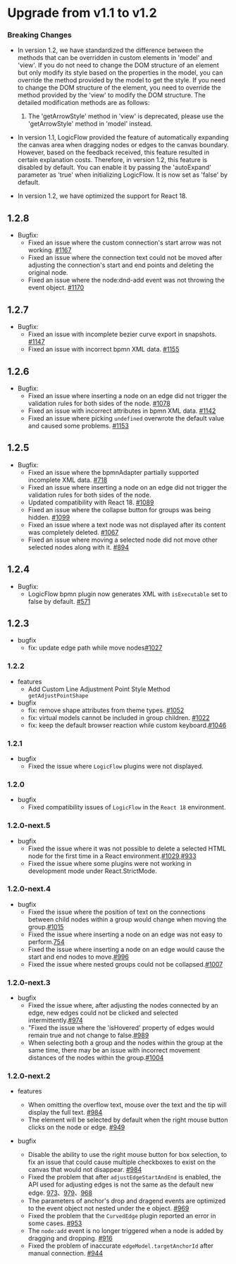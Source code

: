 # Upgrade from v1.1 to v1.2

### Breaking Changes

- In version 1.2, we have standardized the difference between the methods that can be overridden in custom elements in 'model' and 'view'. If you do not need to change the DOM structure of an element but only modify its style based on the properties in the model, you can override the method provided by the model to get the style. If you need to change the DOM structure of the element, you need to override the method provided by the 'view' to modify the DOM structure. The detailed modification methods are as follows:
  1. The 'getArrowStyle' method in 'view' is deprecated, please use the 'getArrowStyle' method in 'model' instead.

- In version 1.1, LogicFlow provided the feature of automatically expanding the canvas area when dragging nodes or edges to the canvas boundary. However, based on the feedback received, this feature resulted in certain explanation costs. Therefore, in version 1.2, this feature is disabled by default. You can enable it by passing the 'autoExpand' parameter as 'true' when initializing LogicFlow. It is now set as 'false' by default.

- In version 1.2, we have optimized the support for React 18.
  
## 1.2.8

- Bugfix:
  - Fixed an issue where the custom connection's start arrow was not working. [#1167](https://github.com/didi/LogicFlow/issues/1167)
  - Fixed an issue where the connection text could not be moved after adjusting the connection's start and end points and deleting the original node.
  - Fixed an issue where the node:dnd-add event was not throwing the event object. [#1170](https://github.com/didi/LogicFlow/issues/1170)

## 1.2.7

- Bugfix:
  - Fixed an issue with incomplete bezier curve export in snapshots. [#1147](https://github.com/didi/LogicFlow/issues/1147)
  - Fixed an issue with incorrect bpmn XML data. [#1155](https://github.com/didi/LogicFlow/issues/1155)

## 1.2.6

- Bugfix:
  - Fixed an issue where inserting a node on an edge did not trigger the validation rules for both sides of the node. [#1078](https://github.com/didi/LogicFlow/issues/1078)
  - Fixed an issue with incorrect attributes in bpmn XML data. [#1142](https://github.com/didi/LogicFlow/pull/1142)
  - Fixed an issue where picking `undefined` overwrote the default value and caused some problems. [#1153](https://github.com/didi/LogicFlow/issues/1153)

## 1.2.5

- Bugfix:
  - Fixed an issue where the bpmnAdapter partially supported incomplete XML data. [#718](https://github.com/didi/LogicFlow/issues/718)
  - Fixed an issue where inserting a node on an edge did not trigger the validation rules for both sides of the node.
  - Updated compatibility with React 18. [#1089](https://github.com/didi/LogicFlow/issues/1089)
  - Fixed an issue where the collapse button for groups was being hidden. [#1099](https://github.com/didi/LogicFlow/issues/1099)
  - Fixed an issue where a text node was not displayed after its content was completely deleted. [#1067](https://github.com/didi/LogicFlow/issues/1067)
  - Fixed an issue where moving a selected node did not move other selected nodes along with it. [#894](https://github.com/didi/LogicFlow/issues/894)

## 1.2.4

- Bugfix:
  - LogicFlow bpmn plugin now generates XML with `isExecutable` set to false by default. [#571](https://github.com/didi/LogicFlow/issues/571)

## 1.2.3

- bugfix
  - fix: update edge path while move nodes[#1027](https://github.com/didi/LogicFlow/issues/1027)

### 1.2.2

- features
  - Add Custom Line Adjustment Point Style Method ` getAdjustPointShape`
- bugfix
  - fix: remove shape attributes from theme types. [#1052](https://github.com/didi/LogicFlow/issues/1052)
  - fix: virtual models cannot be included in group children. [#1022](https://github.com/didi/LogicFlow/issues/1022)
  - fix: keep the default browser reaction while custom keyboard.[#1046](https://github.com/didi/LogicFlow/issues/1046)

### 1.2.1

- bugfix
  - Fixed the issue where `LogicFlow` plugins were not displayed.

### 1.2.0

- bugfix
  - Fixed compatibility issues of `LogicFlow` in the `React 18` environment.

### 1.2.0-next.5
- bugfix
  - Fixed the issue where it was not possible to delete a selected HTML node for the first time in a React environment.[#1029](https://github.com/didi/LogicFlow/issues/1029),[#933](https://github.com/didi/LogicFlow/issues/933)
  - Fixed the issue where some plugins were not working in development mode under React.StrictMode.

### 1.2.0-next.4

- bugfix
  - Fixed the issue where the position of text on the connections between child nodes within a group would change when moving the group.[#1015](https://github.com/didi/LogicFlow/issues/1015)
  - Fixed the issue where inserting a node on an edge was not easy to perform.[754](https://github.com/didi/LogicFlow/issues/754)
  - Fixed the issue where inserting a node on an edge would cause the start and end nodes to move.[#996](https://github.com/didi/LogicFlow/issues/996)
  - Fixed the issue where nested groups could not be collapsed.[#1007](https://github.com/didi/LogicFlow/issues/1007)

### 1.2.0-next.3

- bugfix
  - Fixed the issue where, after adjusting the nodes connected by an edge, new edges could not be clicked and selected intermittently.[#974](https://github.com/didi/LogicFlow/issues/974)
  - "Fixed the issue where the 'isHovered' property of edges would remain true and not change to false.[#989](https://github.com/didi/LogicFlow/issues/989)
  - When selecting both a group and the nodes within the group at the same time, there may be an issue with incorrect movement distances of the nodes within the group.[#1004](https://github.com/didi/LogicFlow/issues/1004)
  
### 1.2.0-next.2

- features
  - When omitting the overflow text, mouse over the text and the tip will display the full text. [#984](https://github.com/didi/LogicFlow/issues/984)
  - The element will be selected by default when the right mouse button clicks on the node or edge. [#949](https://github.com/didi/LogicFlow/pull/949)
    
- bugfix
  - Disable the ability to use the right mouse button for box selection, to fix an issue that could cause multiple checkboxes to exist on the canvas that would not disappear. [#984](https://github.com/didi/LogicFlow/issues/985)
  - Fixed the problem that after `adjustEdgeStartAndEnd` is enabled, the API used for adjusting edges is not the same as the default new edge. [973](https://github.com/didi/LogicFlow/pull/973)、[979](https://github.com/didi/LogicFlow/pull/979)、[968](https://github.com/didi/LogicFlow/pull/968)
  - The parameters of anchor's drop and dragend events are optimized to the event object not nested under the e object. [#969](https://github.com/didi/LogicFlow/pull/969)
  - Fixed the problem that the `CurvedEdge` plugin reported an error in some cases. [#953](https://github.com/didi/LogicFlow/pull/953)
  - The `node:add` event is no longer triggered when a node is added by dragging and dropping. [#916](https://github.com/didi/LogicFlow/pull/916)
  - Fixed the problem of inaccurate `edgeModel.targetAnchorId` after manual connection. [#944](https://github.com/didi/LogicFlow/issues/944)
  
